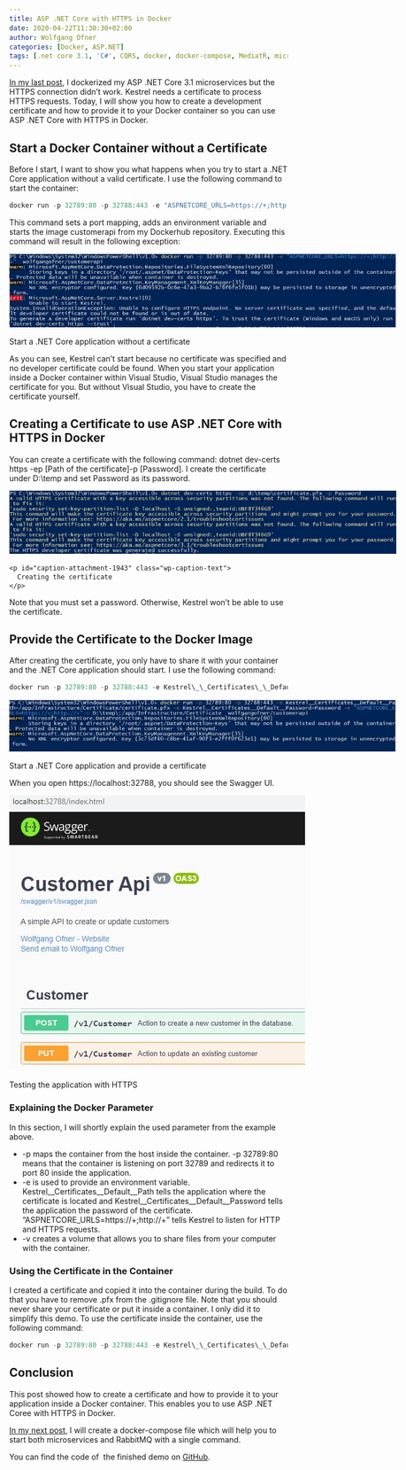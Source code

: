 ```yaml
---
title: ASP .NET Core with HTTPS in Docker
date: 2020-04-22T11:30:30+02:00
author: Wolfgang Ofner
categories: [Docker, ASP.NET]  
tags: [.net core 3.1, 'C#', CQRS, docker, docker-compose, MediatR, microservice, RabbitMQ, SSL, Swagger]
---
```

<a href="/dockerize-an-asp-net-core-microservice-and-rabbitmq/" target="_blank" rel="noopener noreferrer">In my last post</a>, I dockerized my ASP .NET Core 3.1 microservices but the HTTPS connection didn&#8217;t work. Kestrel needs a certificate to process HTTPS requests. Today, I will show you how to create a development certificate and how to provide it to your Docker container so you can use ASP .NET Core with HTTPS in Docker.

## Start a Docker Container without a Certificate

Before I start, I want to show you what happens when you try to start a .NET Core application without a valid certificate. I use the following command to start the container:

```powershell  
docker run -p 32789:80 -p 32788:443 -e "ASPNETCORE_URLS=https://+;http://+" wolfgangofner/customerapi  
```

This command sets a port mapping, adds an environment variable and starts the image customerapi from my Dockerhub repository. Executing this command will result in the following exception:

<div id="attachment_1941" style="width: 710px" class="wp-caption aligncenter">
  <a href="/assets/img/posts/2020/04/Start-a-.net-core-application-without-a-certificate.jpg"><img aria-describedby="caption-attachment-1941" loading="lazy" class="wp-image-1941" src="/assets/img/posts/2020/04/Start-a-.net-core-application-without-a-certificate.jpg" alt="Start a .NET Core application without a certificate" width="700" height="133" /></a>
  
  <p id="caption-attachment-1941" class="wp-caption-text">
    Start a .NET Core application without a certificate
  </p>
</div>

As you can see, Kestrel can&#8217;t start because no certificate was specified and no developer certificate could be found. When you start your application inside a Docker container within Visual Studio, Visual Studio manages the certificate for you. But without Visual Studio, you have to create the certificate yourself.

## Creating a Certificate to use ASP .NET Core with HTTPS in Docker

You can create a certificate with the following command: <span class="">dotnet dev-certs https -ep [Path of the certificate]-p [Password]. I create the certificate under D:\temp and set Password as its password.</span>

<div>
  <div id="attachment_1943" style="width: 710px" class="wp-caption aligncenter">
    <a href="/assets/img/posts/2020/04/Creating-the-certificate.jpg"><img aria-describedby="caption-attachment-1943" loading="lazy" class="wp-image-1943" src="/assets/img/posts/2020/04/Creating-the-certificate.jpg" alt="Creating the certificate to use ASP .Net Core with HTTPS in Docker" width="700" height="114" /></a>
    
    <p id="caption-attachment-1943" class="wp-caption-text">
      Creating the certificate
    </p>
  </div>
</div>

Note that you must set a password. Otherwise, Kestrel won&#8217;t be able to use the certificate.

## Provide the Certificate to the Docker Image

After creating the certificate, you only have to share it with your container and the .NET Core application should start. I use the following command:

```powershell  
docker run -p 32789:80 -p 32788:443 -e Kestrel\_\_Certificates\_\_Default\_\_Path=/app/Infrastructure/Certificate/certificate.pfx -e Kestrel\_\_Certificates\_\_Default\_\_Password=Password -e "ASPNETCORE_URLS=https://+;http://+"-v D:\temp\:/app/Infrastructure/Certificate wolfgangofner/customerapi  
```

<div id="attachment_1944" style="width: 710px" class="wp-caption aligncenter">
  <a href="/assets/img/posts/2020/04/Start-a-.net-core-application-and-provide-a-certificate.jpg"><img aria-describedby="caption-attachment-1944" loading="lazy" class="wp-image-1944" src="/assets/img/posts/2020/04/Start-a-.net-core-application-and-provide-a-certificate.jpg" alt="Start a .NET Core application and provide a certificate" width="700" height="94" /></a>
  
  <p id="caption-attachment-1944" class="wp-caption-text">
    Start a .NET Core application and provide a certificate
  </p>
</div>

When you open https://localhost:32788, you should see the Swagger UI.

<div id="attachment_1945" style="width: 545px" class="wp-caption aligncenter">
  <a href="/assets/img/posts/2020/04/Testing-the-application-with-HTTPS.jpg"><img aria-describedby="caption-attachment-1945" loading="lazy" class="wp-image-1945 size-full" src="/assets/img/posts/2020/04/Testing-the-application-with-HTTPS.jpg" alt="Testing ASP .Net Core with HTTPS in Docker" width="535" height="497" /></a>
  
  <p id="caption-attachment-1945" class="wp-caption-text">
    Testing the application with HTTPS
  </p>
</div>

### Explaining the Docker Parameter

In this section, I will shortly explain the used parameter from the example above.

  * -p maps the container from the host inside the container. -p 32789:80 means that the container is listening on port 32789 and redirects it to port 80 inside the application.
  * -e is used to provide an environment variable. Kestrel\_\_Certificates\_\_Default\_\_Path tells the application where the certificate is located and Kestrel\_\_Certificates\_\_Default\_\_Password tells the application the password of the certificate. &#8220;ASPNETCORE_URLS=https://+;http://+&#8221; tells Kestrel to listen for HTTP and HTTPS requests.
  * -v creates a volume that allows you to share files from your computer with the container.

### Using the Certificate in the Container

I created a certificate and copied it into the container during the build. To do that you have to remove .pfx from the .gitignore file. Note that you should never share your certificate or put it inside a container. I only did it to simplify this demo. To use the certificate inside the container, use the following command:

```powershell  
docker run -p 32789:80 -p 32788:443 -e Kestrel\_\_Certificates\_\_Default\_\_Path=/app/Infrastructure/Certificate/cert-aspnetcore.pfx -e Kestrel\_\_Certificates\_\_Default\_\_Password=SecretPassword -e "ASPNETCORE_URLS=https://+;http://+" wolfgangofner/customerapi  
```

## Conclusion

This post showed how to create a certificate and how to provide it to your application inside a Docker container. This enables you to use ASP .NET Coree with HTTPS in Docker.

<a href="/set-up-docker-compose-for-asp-net-core-3-1-microservices" target="_blank" rel="noopener noreferrer">In my next post</a>, I will create a docker-compose file which will help you to start both microservices and RabbitMQ with a single command.

You can find the code of  the finished demo on <a href="https://github.com/WolfgangOfner/MicroserviceDemo" target="_blank" rel="noopener noreferrer">GitHub</a>.